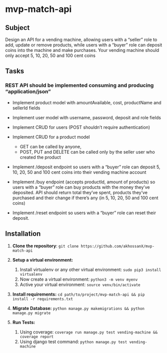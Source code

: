 # mvp-match-api

## Subject

Design an API for a vending machine, allowing users with a “seller” role to add, update or remove products,
while users with a “buyer” role can deposit coins into the machine and make purchases.
Your vending machine should only accept 5, 10, 20, 50 and 100 cent coins

## Tasks

### REST API should be implemented consuming and producing “application/json”

* Implement product model with amountAvailable, cost, productName and sellerId fields

* Implement user model with username, password, deposit and role fields

* Implement CRUD for users (POST shouldn’t require authentication)

* Implement CRUD for a product model
  * GET can be called by anyone,
  * POST, PUT and DELETE can be called only by the seller user who created the product

* Implement /deposit endpoint so users with a “buyer” role can deposit 5, 10, 20, 50 and 100 cent coins into their vending machine account

* Implement /buy endpoint (accepts productId, amount of products) so users with a “buyer” role can buy products with the money they’ve deposited.
    API should return total they’ve spent, products they’ve purchased and their change if there’s any (in 5, 10, 20, 50 and 100 cent coins)

* Implement /reset endpoint so users with a “buyer” role can reset their deposit.

## Installation

1. **Clone the repository**: `git clone https://github.com/akhossanX/mvp-match-api`

2. **Setup a virtual environment:**
   1. Install virtualenv or any other virtual environment:  `sudo pip3 install virtualenv`
   2. Now create a virtual environment: `python3 -m venv myenv` 
   3. Active your virtual environment: `source venv/bin/activate`
   
3. **Install requirements:** `cd path/to/project/mvp-match-api && pip install -r requirements.txt`
4. **Migrate Database:** `python manage.py makemigrations && python manage.py migrate`
5. **Run Tests:**
   1. Using coverage: `coverage run manage.py test vending-machine && coverage report`
   2. Using django test command: `python manage.py test vending-machine`
    
